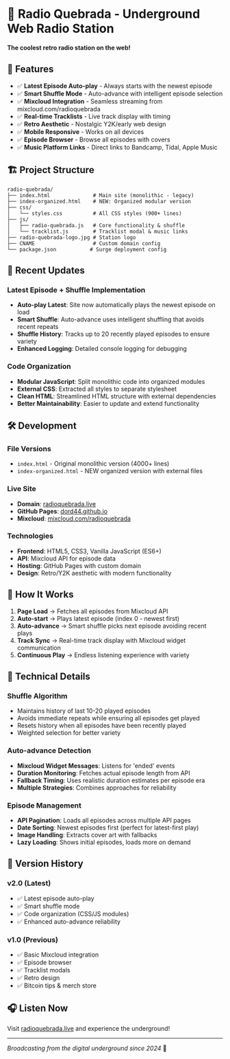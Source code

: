 # 🎵 Radio Quebrada - Underground Web Radio Station

**The coolest retro radio station on the web!**

## 🚀 Features

- ✅ **Latest Episode Auto-play** - Always starts with the newest episode
- ✅ **Smart Shuffle Mode** - Auto-advance with intelligent episode selection
- ✅ **Mixcloud Integration** - Seamless streaming from mixcloud.com/radioquebrada
- ✅ **Real-time Tracklists** - Live track display with timing
- ✅ **Retro Aesthetic** - Nostalgic Y2K/early web design
- ✅ **Mobile Responsive** - Works on all devices
- ✅ **Episode Browser** - Browse all episodes with covers
- ✅ **Music Platform Links** - Direct links to Bandcamp, Tidal, Apple Music

## 🏗️ Project Structure

```
radio-quebrada/
├── index.html              # Main site (monolithic - legacy)
├── index-organized.html    # NEW: Organized modular version
├── css/
│   └── styles.css          # All CSS styles (900+ lines)
├── js/
│   ├── radio-quebrada.js   # Core functionality & shuffle
│   └── tracklist.js        # Tracklist modal & music links
├── radio-quebrada-logo.jpg # Station logo
├── CNAME                   # Custom domain config
└── package.json           # Surge deployment config
```

## 🎯 Recent Updates

### Latest Episode + Shuffle Implementation
- **Auto-play Latest**: Site now automatically plays the newest episode on load
- **Smart Shuffle**: Auto-advance uses intelligent shuffling that avoids recent repeats
- **Shuffle History**: Tracks up to 20 recently played episodes to ensure variety
- **Enhanced Logging**: Detailed console logging for debugging

### Code Organization
- **Modular JavaScript**: Split monolithic code into organized modules
- **External CSS**: Extracted all styles to separate stylesheet
- **Clean HTML**: Streamlined HTML structure with external dependencies
- **Better Maintainability**: Easier to update and extend functionality

## 🛠️ Development

### File Versions
- `index.html` - Original monolithic version (4000+ lines)
- `index-organized.html` - NEW organized version with external files

### Live Site
- **Domain**: [radioquebrada.live](https://radioquebrada.live)
- **GitHub Pages**: [dord44.github.io](https://dord44.github.io)
- **Mixcloud**: [mixcloud.com/radioquebrada](https://mixcloud.com/radioquebrada/)

### Technologies
- **Frontend**: HTML5, CSS3, Vanilla JavaScript (ES6+)
- **API**: Mixcloud API for episode data
- **Hosting**: GitHub Pages with custom domain
- **Design**: Retro/Y2K aesthetic with modern functionality

## 🎵 How It Works

1. **Page Load** → Fetches all episodes from Mixcloud API
2. **Auto-start** → Plays latest episode (index 0 - newest first)
3. **Auto-advance** → Smart shuffle picks next episode avoiding recent plays
4. **Track Sync** → Real-time track display with Mixcloud widget communication
5. **Continuous Play** → Endless listening experience with variety

## 🔧 Technical Details

### Shuffle Algorithm
- Maintains history of last 10-20 played episodes
- Avoids immediate repeats while ensuring all episodes get played
- Resets history when all episodes have been recently played
- Weighted selection for better variety

### Auto-advance Detection
- **Mixcloud Widget Messages**: Listens for 'ended' events
- **Duration Monitoring**: Fetches actual episode length from API
- **Fallback Timing**: Uses realistic duration estimates per episode era
- **Multiple Strategies**: Combines approaches for reliability

### Episode Management
- **API Pagination**: Loads all episodes across multiple API pages
- **Date Sorting**: Newest episodes first (perfect for latest-first play)
- **Image Handling**: Extracts cover art with fallbacks
- **Lazy Loading**: Shows initial episodes, loads more on demand

## 📅 Version History

### v2.0 (Latest)
- ✅ Latest episode auto-play
- ✅ Smart shuffle mode
- ✅ Code organization (CSS/JS modules)
- ✅ Enhanced auto-advance reliability

### v1.0 (Previous)
- ✅ Basic Mixcloud integration
- ✅ Episode browser
- ✅ Tracklist modals
- ✅ Retro design
- ✅ Bitcoin tips & merch store

## 🎧 Listen Now

Visit [radioquebrada.live](https://radioquebrada.live) and experience the underground!

---

*Broadcasting from the digital underground since 2024* 🚀
